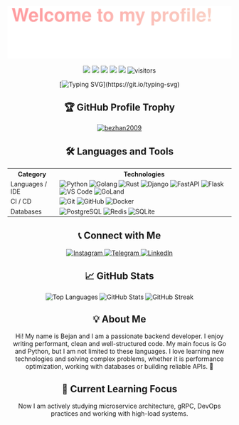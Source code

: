 ![](assets/Top_up.svg)

<p align="center">
    <a href="https://github.com/bezhan2009/bezhan2009"><img src="https://img.shields.io/badge/status-updating-brightgreen.svg"></a>
    <a href="https://github.com/python/cpython"><img src="https://img.shields.io/badge/Python-3.12-FF1493.svg"></a>
    <a href="https://go.dev/"><img src="https://img.shields.io/badge/Go-1.22-00ADD8.svg"></a>
    <a href="https://www.rust-lang.org/"><img src="https://img.shields.io/badge/Rust-1.76.0-DEA584.svg"></a>
    <a href="https://github.com/bezhan2009/bezhan2009/graphs/contributors"><img src="https://img.shields.io/github/contributors/bezhan2009/bezhan2009?color=blue"></a>
    <img src="https://visitor-badge.laobi.icu/badge?page_id=bezhan2009.bezhan2009" alt="visitors"/>
</p>

<div align="center">
    
[![Typing SVG](https://readme-typing-svg.herokuapp.com?color=%2336BCF7&center=true&vCenter=true&width=600&lines=Hi+there+👋,+I'm+Bejan+Karimov;Backend+Developer+%7C+Go+%7C+Python;Passionate+about+performance+and+scalability;Always+learning+and+exploring!)](https://git.io/typing-svg)

</div>

<h2 align="center">🏆 GitHub Profile Trophy</h2>
<p align="center">
    <a href="https://github.com/ryo-ma/github-profile-trophy">
        <img src="https://github-profile-trophy.vercel.app/?username=bezhan2009&theme=darkhub&no-frame=true&margin-w=15&margin-h=15&column=7" alt="bezhan2009" />
    </a>
</p>

<h2 align="center">🛠️ Languages and Tools</h2>

<table align="center">
  <tr>
    <th>Category</th>
    <th>Technologies</th>
  </tr>
  <tr>
    <td>Languages / IDE</td>
    <td>
      <img src="https://img.shields.io/badge/-Python-3776AB?style=flat&logo=Python&logoColor=white" alt="Python" />
      <img src="https://img.shields.io/badge/-Go-00ADD8?style=flat&logo=go&logoColor=white" alt="Golang" />
      <img src="https://img.shields.io/badge/-Rust-000000?style=flat&logo=Rust&logoColor=white" alt="Rust" />
      <img src="https://img.shields.io/badge/-Django-092E20?style=flat&logo=Django&logoColor=white" alt="Django" />
      <img src="https://img.shields.io/badge/-FastAPI-009688?style=flat&logo=FastAPI&logoColor=white" alt="FastAPI" />
      <img src="https://img.shields.io/badge/-Flask-000000?style=flat&logo=Flask&logoColor=white" alt="Flask" />
      <img src="https://img.shields.io/badge/-VS%20Code-007ACC?style=flat&logo=vscode&logoColor=white" alt="VS Code" />
      <img src="https://img.shields.io/badge/-GoLand-00ADD8?style=flat&logo=goland&logoColor=white" alt="GoLand" />
    </td>
</tr>
  <tr>
  <td>CI / CD</td>
  <td>
    <img src="https://img.shields.io/badge/-Git-F05032?style=flat&logo=git&logoColor=white" alt="Git" />
    <img src="https://img.shields.io/badge/-GitHub-181717?style=flat&logo=github&logoColor=white" alt="GitHub" />
    <img src="https://img.shields.io/badge/-Docker-2496ED?style=flat&logo=docker&logoColor=white" alt="Docker" />
  </td>
</tr>
  <tr>
    <td>Databases</td>
      <td>
       <img src="https://img.shields.io/badge/-PostgreSQL-336791?style=flat&logo=postgresql&logoColor=black" alt="PostgreSQL" />
       <img src="https://img.shields.io/badge/-Redis-DC382D?style=flat&logo=redis&logoColor=white" alt="Redis" />
       <img src="https://img.shields.io/badge/-SQLite-003B57?style=flat&logo=sqlite&logoColor=white" alt="SQLite" />
      </td>
</tr>
</table>

<h2 align="center">📞 Connect with Me</h2>

<p align="center">
  <a href="https://www.instagram.com/karimov_bezhan2009/" target="new">
    <img src="https://img.icons8.com/color/48/000000/instagram-new.png" alt="Instagram" width="40" height="40"/>
  </a>
  <a href="https://t.me/JustBejan" target="new">
    <img src="https://img.icons8.com/color/48/000000/telegram-app.png" alt="Telegram" width="40" height="40"/>
  </a>
  <a href="https://www.linkedin.com/in/bezhan-karimov-002292334/" target="new">
    <img src="https://img.icons8.com/color/48/000000/linkedin.png" alt="LinkedIn" width="40" height="40"/>
  </a>
</p>

<h2 align="center">📈 GitHub Stats</h2>

<p align="center">    
  <img src="https://github-readme-stats.vercel.app/api/top-langs/?username=bezhan2009&hide=html&theme=dark&hide_border=true" alt="Top Languages" />
  <img src="https://github-readme-stats.vercel.app/api?username=bezhan2009&show_icons=true&theme=chartreuse-dark&hide_border=true" alt="GitHub Stats" />
  <img src="https://github-readme-streak-stats.herokuapp.com/?user=bezhan2009&theme=chartreuse-dark&hide_border=true" alt="GitHub Streak" />
</p>

<h2 align="center">💡 About Me</h2>

<p align="center">
    Hi! My name is Bejan and I am a passionate backend developer. I enjoy writing performant, clean and well-structured code. My main focus is Go and Python, but I am not limited to these languages. I love learning new technologies and solving complex problems, whether it is performance optimization, working with databases or building reliable APIs. 🚀
</p>

<h2 align="center">🎯 Current Learning Focus</h2>
<p align="center">
    Now I am actively studying microservice architecture, gRPC, DevOps practices and working with high-load systems.
</p>

